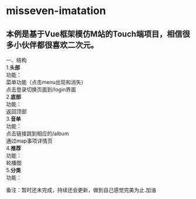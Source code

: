 misseven-imatation
==================
本例是基于Vue框架模仿M站的Touch端项目，相信很多小伙伴都很喜欢二次元。
-
一、结构<br/>
1.<b>头部</b><br/>
功能：<br/>
菜单功能（点击menu出现和消失）<br/>
点击登录切换页面到/login界面<br/>
2.<b>底部</b><br/>
功能：<br/>
返回顶部<br/> 
3.<b>音单</b><br/>
功能：<br/>
点击链接跳到相应的/album <br/>
通过map事项详情页<br/>
4.<b>推荐</b><br/>
功能：<br/>
轮播图<br/>
5.<b>分类</b><br/>
功能：<br/>


备注：暂时还未完成，持续还会更新，做到自己感觉完美为止.加油
